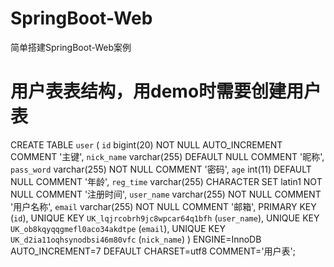 # SpringBoot-Web
简单搭建SpringBoot-Web案例

# 用户表表结构，用demo时需要创建用户表



CREATE TABLE `user` (
  `id` bigint(20) NOT NULL AUTO_INCREMENT COMMENT '主键',
  `nick_name` varchar(255) DEFAULT NULL COMMENT '昵称',
  `pass_word` varchar(255) NOT NULL COMMENT '密码',
  `age` int(11) DEFAULT NULL COMMENT '年龄',
  `reg_time` varchar(255) CHARACTER SET latin1 NOT NULL COMMENT '注册时间',
  `user_name` varchar(255) NOT NULL COMMENT '用户名称',
  `email` varchar(255) NOT NULL COMMENT '邮箱',
  PRIMARY KEY (`id`),
  UNIQUE KEY `UK_lqjrcobrh9jc8wpcar64q1bfh` (`user_name`),
  UNIQUE KEY `UK_ob8kqyqqgmefl0aco34akdtpe` (`email`),
  UNIQUE KEY `UK_d2ia11oqhsynodbsi46m80vfc` (`nick_name`)
) ENGINE=InnoDB AUTO_INCREMENT=7 DEFAULT CHARSET=utf8 COMMENT='用户表';
